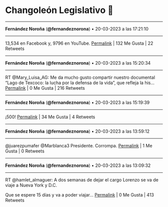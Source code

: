 # Changoleón Legislativo 🙈
*****
**Fernández Noroña** (**@fernandeznorona**) • 20-03-2023 a las 17:21:10
*****
13,534 en Facebook y, 9796 en YouTube.
[Permalink](https://twitter.com/fernandeznorona/status/1637987681698304002) | 132 Me Gusta | 22 Retweets
*****
**Fernández Noroña** (**@fernandeznorona**) • 20-03-2023 a las 15:20:34
*****
RT @Mary_Luisa_AG: Me da mucho gusto compartir nuestro documental “Lago de Texcoco: la lucha por la defensa de la vida”, que refleja la his…
[Permalink](https://twitter.com/fernandeznorona/status/1637957332456943618) | 0 Me Gusta | 216 Retweets
*****
**Fernández Noroña** (**@fernandeznorona**) • 20-03-2023 a las 15:19:39
*****
¡500!
[Permalink](https://twitter.com/fernandeznorona/status/1637957103233925121) | 34 Me Gusta | 4 Retweets
*****
**Fernández Noroña** (**@fernandeznorona**) • 20-03-2023 a las 13:59:12
*****
@juarezpumafer @Marblanca3 Presidente. Corrompa.
[Permalink](https://twitter.com/fernandeznorona/status/1637936856905162752) | 1 Me Gusta | 0 Retweets
*****
**Fernández Noroña** (**@fernandeznorona**) • 20-03-2023 a las 13:09:32
*****
RT @hamlet_almaguer: A dos semanas de dejar el cargo Lorenzo se va de viaje a Nueva York y D.C.


Que se espere 15 días y va a poder viajar…
[Permalink](https://twitter.com/fernandeznorona/status/1637924356914311168) | 0 Me Gusta | 413 Retweets